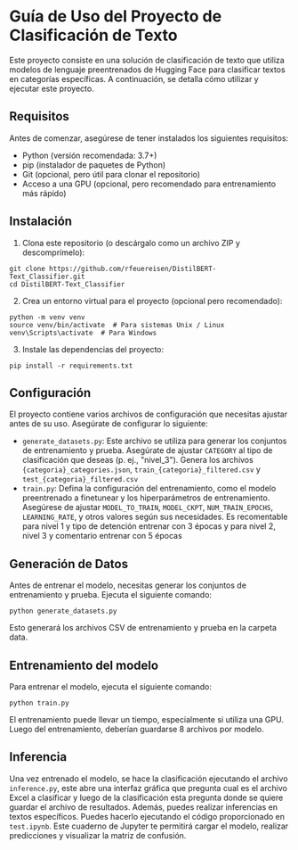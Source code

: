 # Guía de Uso del Proyecto de Clasificación de Texto
Este proyecto consiste en una solución de clasificación de texto que utiliza modelos de lenguaje preentrenados de Hugging Face para clasificar textos en categorías específicas. A continuación, se detalla cómo utilizar y ejecutar este proyecto.

## Requisitos
Antes de comenzar, asegúrese de tener instalados los siguientes requisitos:

- Python (versión recomendada: 3.7+)
- pip (instalador de paquetes de Python)
- Git (opcional, pero útil para clonar el repositorio)
- Acceso a una GPU (opcional, pero recomendado para entrenamiento más rápido)
  
## Instalación

1. Clona este repositorio (o descárgalo como un archivo ZIP y descomprímelo):
```
git clone https://github.com/rfeuereisen/DistilBERT-Text_Classifier.git
cd DistilBERT-Text_Classifier
```

2. Crea un entorno virtual para el proyecto (opcional pero recomendado):
```
python -m venv venv
source venv/bin/activate  # Para sistemas Unix / Linux
venv\Scripts\activate  # Para Windows
```

3. Instale las dependencias del proyecto:
```
pip install -r requirements.txt
```

## Configuración
El proyecto contiene varios archivos de configuración que necesitas ajustar antes de su uso. Asegúrate de configurar lo siguiente:

- `generate_datasets.py`: Este archivo se utiliza para generar los conjuntos de entrenamiento y prueba. Asegúrate de ajustar `CATEGORY` al tipo de clasificación que deseas (p. ej., "nivel_3"). Genera los archivos `{categoria}_categories.json`, `train_{categoria}_filtered.csv` y `test_{categoria}_filtered.csv`
- `train.py`: Defina la configuración del entrenamiento, como el modelo preentrenado a finetunear y los hiperparámetros de entrenamiento. Asegúrese de ajustar `MODEL_TO_TRAIN`, `MODEL_CKPT`, `NUM_TRAIN_EPOCHS`, `LEARNING_RATE`, y otros valores según sus necesidades. Es recomentable para nivel 1 y tipo de detención entrenar con 3 épocas y para nivel 2, nivel 3 y comentario entrenar con 5 épocas

## Generación de Datos
Antes de entrenar el modelo, necesitas generar los conjuntos de entrenamiento y prueba. Ejecuta el siguiente comando:
```
python generate_datasets.py
```
Esto generará los archivos CSV de entrenamiento y prueba en la carpeta data.

## Entrenamiento del modelo
Para entrenar el modelo, ejecuta el siguiente comando:
```
python train.py
```
El entrenamiento puede llevar un tiempo, especialmente si utiliza una GPU. Luego del entrenamiento, deberían guardarse 8 archivos por modelo.

## Inferencia
Una vez entrenado el modelo, se hace la clasificación ejecutando el archivo `inference.py`, este abre una interfaz gráfica que pregunta cual es el archivo Excel a clasificar y luego de la clasificación esta pregunta donde se quiere guardar el archivo de resultados. Además, puedes realizar inferencias en textos específicos. Puedes hacerlo ejecutando el código proporcionado en `test.ipynb`. Este cuaderno de Jupyter te permitirá cargar el modelo, realizar predicciones y visualizar la matriz de confusión.
